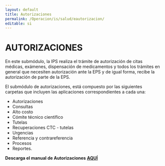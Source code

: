 ```yaml
---
layout: default
title: Autorizaciones
permalink: /Operacion/is/salud/eautorizacion/
editable: si
---
```


# AUTORIZACIONES  

En este submódulo, la IPS realiza el trámite de autorización de citas médicas, exámenes, dispensación de medicamentos y todos los trámites en general que necesiten autorización ante la EPS y de igual forma, recibe la autorización de parte de la EPS.  

El submódulo de autorizaciones, está compuesto por las siguientes carpetas que incluyen las aplicaciones correspondientes a cada una:  

* Autorizaciones  
* Consultas  
* Alto costo  
* Cómite técnico científico  
* Tutelas  
* Recuperaciones CTC - tutelas  
* Urgencias  
* Referencia y contrareferencia  
* Procesos  
* Reportes.  

**Descarga el manual de Autorizaciones** [**AQUÍ**](http://docs.oasiscom.com/Operacion/is/salud/eautorizacion/manual%20autorizaciones.pdf)

